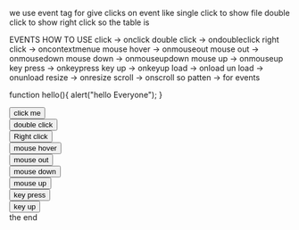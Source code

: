 we use event tag for give clicks on event like single click to show file double click to show right click so the table is

EVENTS	HOW TO USE
click ->	onclick
double click ->	ondoubleclick
right click ->	oncontextmenue
mouse hover ->	onmouseout
mouse out ->	onmousedown
mouse down ->	onmouseupdown
mouse up ->	onmouseup
key press ->	onkeypress
key up ->	onkeyup
load ->	onload
un load ->	onunload
resize ->	onresize
scroll ->	onscroll
so patten -> for events

function hello(){
    alert("hello Everyone");
}
<body>
   <button onclick="hello()">click me</button><br>
   <button ondblclick="hello()">double click</button><br>
   <button oncontextmenu="hello()">Right click</button><br>
   <button onmouseout="hello()">mouse hover</button><br>  
   <button onmousedown="hello()">mouse out</button><br>  
   <button onmouseupdown="hello()">mouse down</button><br>  
   <button onmouseup="hello()">mouse up</button><br>
   <button onkeypress="hello()">key press</button><br> 
   <button onkeyup="hello()">key up</button><br>  
</body>
the end